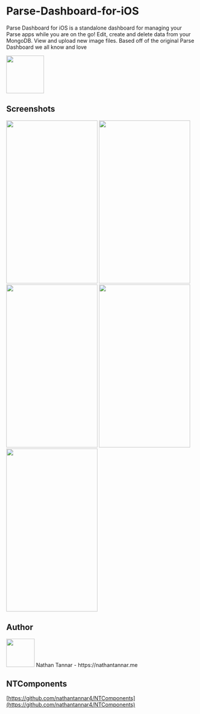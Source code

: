 # Parse-Dashboard-for-iOS

Parse Dashboard for iOS is a standalone dashboard for managing your Parse apps while you are on the go! Edit, create and delete data from your MongoDB. View and upload new image files. Based off of the original Parse Dashboard we all know and love

<img src="https://github.com/nathantannar4/Parse-Dashboard-for-iOS-Pro/blob/master/Parse%20Dashboard%20for%20iOS/Parse.gif?raw=true" height="100">

## Screenshots

<img src="https://github.com/nathantannar4/Parse-Dashboard-for-iOS-Pro/blob/master/Screenshots/Servers.png?raw=true" width="242" height="432"> <img src="https://github.com/nathantannar4/Parse-Dashboard-for-iOS-Pro/blob/master/Screenshots/Schemas.png?raw=true" width="242" height="432">
<img src="https://github.com/nathantannar4/Parse-Dashboard-for-iOS-Pro/blob/master/Screenshots/Class.png?raw=true" width="242" height="432"> <img src="https://github.com/nathantannar4/Parse-Dashboard-for-iOS-Pro/blob/master/Screenshots/Query.png?raw=true" width="242" height="432">
<img src="https://github.com/nathantannar4/Parse-Dashboard-for-iOS-Pro/blob/master/Screenshots/Object.png?raw=true" width="242" height="432">

## Author

<img src="https://nathantannar.me/NTComponents/NTComponents/Assets/Nathan.png" width="75" height="75">
Nathan Tannar - https://nathantannar.me

## NTComponents

[https://github.com/nathantannar4/NTComponents](https://github.com/nathantannar4/NTComponents)
